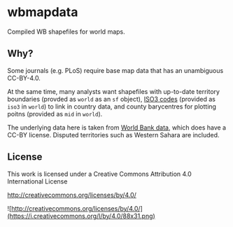 # wbmapdata

Compiled WB shapefiles for world maps.

## Why?

Some journals (e.g. PLoS) require base map data that has an unambiguous CC-BY-4.0. 

At the same time, many analysts want shapefiles with up-to-date territory boundaries (provded as `world` as an `sf` object), [ISO3 codes](https://en.wikipedia.org/wiki/ISO_3166-1_alpha-3) (provided as `iso3` in `world`) to link in country data, and county barycentres for plotting poitns (provided as `mid` in `world`).

The underlying data here is taken from [World Bank data](https://datacatalog.worldbank.org/search/dataset/0038272), which does have a CC-BY license. Disputed territories such as Western Sahara are included.

## License

This work is licensed under a Creative Commons Attribution 4.0 International License

http://creativecommons.org/licenses/by/4.0/

![http://creativecommons.org/licenses/by/4.0/](https://i.creativecommons.org/l/by/4.0/88x31.png)



